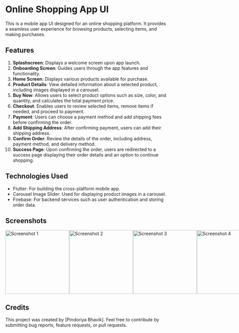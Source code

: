 # Online Shopping App UI

This is a mobile app UI designed for an online shopping platform. It provides a seamless user experience for browsing products, selecting items, and making purchases.

## Features

1. **Splashscreen**: Displays a welcome screen upon app launch.
2. **Onboarding Screen**: Guides users through the app features and functionality.
3. **Home Screen**: Displays various products available for purchase.
4. **Product Details**: View detailed information about a selected product, including images displayed in a carousel.
5. **Buy Now**: Allows users to select product options such as size, color, and quantity, and calculates the total payment price.
6. **Checkout**: Enables users to review selected items, remove items if needed, and proceed to payment.
7. **Payment**: Users can choose a payment method and add shipping fees before confirming the order.
8. **Add Shipping Address**: After confirming payment, users can add their shipping address.
9. **Confirm Order**: Review the details of the order, including address, payment method, and delivery method.
10. **Success Page**: Upon confirming the order, users are redirected to a success page displaying their order details and an option to continue shopping.

## Technologies Used

- Flutter: For building the cross-platform mobile app.
- Carousel Image Slider: Used for displaying product images in a carousel.
- Firebase: For backend services such as user authentication and storing order data.

## Screenshots

<div style="display: flex; justify-content: space-between;">
    <img src="https://github.com/BhavikPindoriya/shoping_app_ui/assets/154498968/38d9b9ac-7373-4ebe-b0ad-552782a1cec6" alt="Screenshot 1" width="200">
    <img src="https://github.com/BhavikPindoriya/shoping_app_ui/assets/154498968/398f5a1c-e476-4e35-bdca-9bf1a34a2747" alt="Screenshot 2" width="200">
    <img src="https://github.com/BhavikPindoriya/shoping_app_ui/assets/154498968/799ec467-db3d-4ae0-b064-1d34097fdc6f" alt="Screenshot 3" width="200">
    <img src="https://github.com/BhavikPindoriya/shoping_app_ui/assets/154498968/44b18db4-db5c-43c9-939e-58dbd063a10b" alt="Screenshot 4" width="200">
    <img src="https://github.com/BhavikPindoriya/shoping_app_ui/assets/154498968/214f26ea-3ae4-4df6-ae73-b1d77569d0f7" alt="Screenshot 5" width="200">
    <img src="https://github.com/BhavikPindoriya/shoping_app_ui/assets/154498968/ec0cd1f6-a31d-42f5-99ef-545e4179f235" alt="Screenshot 6" width="200">
    <img src="https://github.com/BhavikPindoriya/shoping_app_ui/assets/154498968/33e70268-d27a-4ed4-ab9a-416582e33a16" alt="Screenshot 7" width="200">
    <img src="https://github.com/BhavikPindoriya/shoping_app_ui/assets/154498968/5a094c92-e714-497d-92a3-2cd0c5639202" alt="Screenshot 8" width="200">
    <img src="https://github.com/BhavikPindoriya/shoping_app_ui/assets/154498968/cfe41927-3897-4229-9572-69a0051115a3" alt="Screenshot 9" width="200">
    <img src="https://github.com/BhavikPindoriya/shoping_app_ui/assets/154498968/7e3360fe-6380-4ef8-a0cf-2d41bd35730b" alt="Screenshot 10" width="200">
    <img src="https://github.com/BhavikPindoriya/shoping_app_ui/assets/154498968/6678c2f8-9201-41e5-a041-5262ff6002f6" alt="Screenshot 11" width="200">
    <img src="https://github.com/BhavikPindoriya/shoping_app_ui/assets/154498968/04338143-f74a-42b4-8113-38a5831fe1c7" alt="Screenshot 12" width="200">
    <img src="https://github.com/BhavikPindoriya/shoping_app_ui/assets/154498968/6ffd35c7-9d64-45cc-b63b-984c42ed984e" alt="Screenshot 13" width="200">
</div>

## Credits

This project was created by [Pindoriya Bhavik]. Feel free to contribute by submitting bug reports, feature requests, or pull requests.


